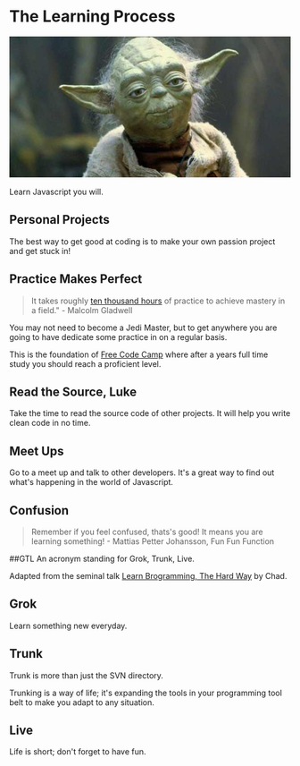 # The Learning Process

![](yoda.jpg)

Learn Javascript you will.


## Personal Projects
The best way to get good at coding is to make your own passion project and get stuck in!

## Practice Makes Perfect

> It takes roughly [ten thousand hours](http://wisdomgroup.com/blog/10000-hours-of-practice/) of practice to achieve mastery in a field." -  Malcolm Gladwell

You may not need to become a Jedi Master, but to get anywhere you are going to have dedicate some practice in on a regular basis.

This is the foundation of [Free Code Camp](https://www.freecodecamp.com/) where after a years full time study you should reach a proficient level.


## Read the Source, Luke
Take the time to read the source code of other projects.  It will help you write clean code in no time.


## Meet Ups
Go to a meet up and talk to other developers.  It's a great way to find out what's happening in the world of Javascript.

## Confusion
> Remember if you feel confused, thats's good!  It means you are learning something!
       - Mattias Petter Johansson, Fun Fun Function

##GTL
An acronym standing for Grok, Trunk, Live.  

Adapted from the seminal talk [Learn Brogramming, The Hard Way](https://www.youtube.com/watch?v=BWsAQsydzR4) by Chad.

## Grok
Learn something new everyday.

## Trunk
Trunk is more than just the SVN directory. 

Trunking is a way of life; it's expanding the tools in your programming tool belt to make you adapt to any situation.

## Live
Life is short; don't forget to have fun.
